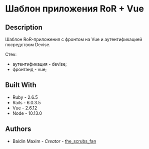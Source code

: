 # Шаблон приложения RoR + Vue

## Description

Шаблон RoR-приложения с фронтом на Vue и аутентификацией посредством Devise.

Стек: 
- аутентификация - devise;
- фронтэнд - vue;

## Built With

* Ruby - 2.6.5
* Rails - 6.0.3.5
* Vue - 2.6.12
* Node - 10.13.0

## Authors

* Baidin Maxim - *Creator* - [the_scrubs_fan](https://github.com/TheScrubsFan)
